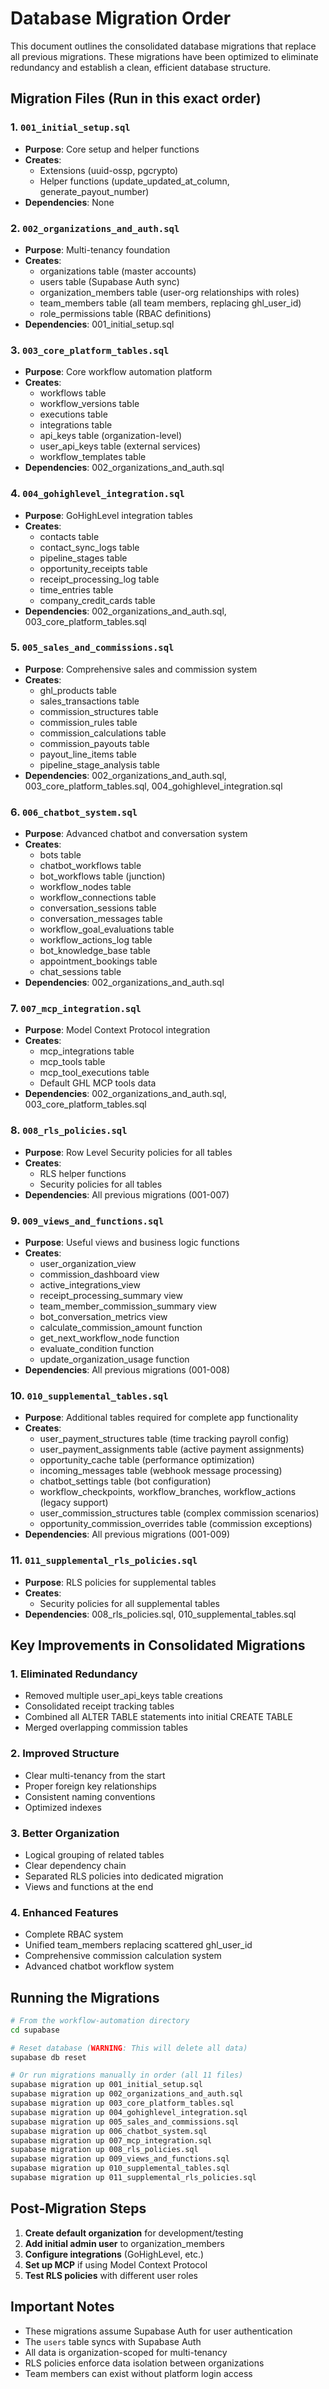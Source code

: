 # Database Migration Order

This document outlines the consolidated database migrations that replace all previous migrations. These migrations have been optimized to eliminate redundancy and establish a clean, efficient database structure.

## Migration Files (Run in this exact order)

### 1. `001_initial_setup.sql`
- **Purpose**: Core setup and helper functions
- **Creates**: 
  - Extensions (uuid-ossp, pgcrypto)
  - Helper functions (update_updated_at_column, generate_payout_number)
- **Dependencies**: None

### 2. `002_organizations_and_auth.sql`
- **Purpose**: Multi-tenancy foundation
- **Creates**:
  - organizations table (master accounts)
  - users table (Supabase Auth sync)
  - organization_members table (user-org relationships with roles)
  - team_members table (all team members, replacing ghl_user_id)
  - role_permissions table (RBAC definitions)
- **Dependencies**: 001_initial_setup.sql

### 3. `003_core_platform_tables.sql`
- **Purpose**: Core workflow automation platform
- **Creates**:
  - workflows table
  - workflow_versions table
  - executions table
  - integrations table
  - api_keys table (organization-level)
  - user_api_keys table (external services)
  - workflow_templates table
- **Dependencies**: 002_organizations_and_auth.sql

### 4. `004_gohighlevel_integration.sql`
- **Purpose**: GoHighLevel integration tables
- **Creates**:
  - contacts table
  - contact_sync_logs table
  - pipeline_stages table
  - opportunity_receipts table
  - receipt_processing_log table
  - time_entries table
  - company_credit_cards table
- **Dependencies**: 002_organizations_and_auth.sql, 003_core_platform_tables.sql

### 5. `005_sales_and_commissions.sql`
- **Purpose**: Comprehensive sales and commission system
- **Creates**:
  - ghl_products table
  - sales_transactions table
  - commission_structures table
  - commission_rules table
  - commission_calculations table
  - commission_payouts table
  - payout_line_items table
  - pipeline_stage_analysis table
- **Dependencies**: 002_organizations_and_auth.sql, 003_core_platform_tables.sql, 004_gohighlevel_integration.sql

### 6. `006_chatbot_system.sql`
- **Purpose**: Advanced chatbot and conversation system
- **Creates**:
  - bots table
  - chatbot_workflows table
  - bot_workflows table (junction)
  - workflow_nodes table
  - workflow_connections table
  - conversation_sessions table
  - conversation_messages table
  - workflow_goal_evaluations table
  - workflow_actions_log table
  - bot_knowledge_base table
  - appointment_bookings table
  - chat_sessions table
- **Dependencies**: 002_organizations_and_auth.sql

### 7. `007_mcp_integration.sql`
- **Purpose**: Model Context Protocol integration
- **Creates**:
  - mcp_integrations table
  - mcp_tools table
  - mcp_tool_executions table
  - Default GHL MCP tools data
- **Dependencies**: 002_organizations_and_auth.sql, 003_core_platform_tables.sql

### 8. `008_rls_policies.sql`
- **Purpose**: Row Level Security policies for all tables
- **Creates**:
  - RLS helper functions
  - Security policies for all tables
- **Dependencies**: All previous migrations (001-007)

### 9. `009_views_and_functions.sql`
- **Purpose**: Useful views and business logic functions
- **Creates**:
  - user_organization_view
  - commission_dashboard view
  - active_integrations_view
  - receipt_processing_summary view
  - team_member_commission_summary view
  - bot_conversation_metrics view
  - calculate_commission_amount function
  - get_next_workflow_node function
  - evaluate_condition function
  - update_organization_usage function
- **Dependencies**: All previous migrations (001-008)

### 10. `010_supplemental_tables.sql`
- **Purpose**: Additional tables required for complete app functionality
- **Creates**:
  - user_payment_structures table (time tracking payroll config)
  - user_payment_assignments table (active payment assignments)
  - opportunity_cache table (performance optimization)
  - incoming_messages table (webhook message processing)
  - chatbot_settings table (bot configuration)
  - workflow_checkpoints, workflow_branches, workflow_actions (legacy support)
  - user_commission_structures table (complex commission scenarios)
  - opportunity_commission_overrides table (commission exceptions)
- **Dependencies**: All previous migrations (001-009)

### 11. `011_supplemental_rls_policies.sql`
- **Purpose**: RLS policies for supplemental tables
- **Creates**:
  - Security policies for all supplemental tables
- **Dependencies**: 008_rls_policies.sql, 010_supplemental_tables.sql

## Key Improvements in Consolidated Migrations

### 1. **Eliminated Redundancy**
- Removed multiple user_api_keys table creations
- Consolidated receipt tracking tables
- Combined all ALTER TABLE statements into initial CREATE TABLE
- Merged overlapping commission tables

### 2. **Improved Structure**
- Clear multi-tenancy from the start
- Proper foreign key relationships
- Consistent naming conventions
- Optimized indexes

### 3. **Better Organization**
- Logical grouping of related tables
- Clear dependency chain
- Separated RLS policies into dedicated migration
- Views and functions at the end

### 4. **Enhanced Features**
- Complete RBAC system
- Unified team_members replacing scattered ghl_user_id
- Comprehensive commission calculation system
- Advanced chatbot workflow system

## Running the Migrations

```bash
# From the workflow-automation directory
cd supabase

# Reset database (WARNING: This will delete all data)
supabase db reset

# Or run migrations manually in order (all 11 files)
supabase migration up 001_initial_setup.sql
supabase migration up 002_organizations_and_auth.sql
supabase migration up 003_core_platform_tables.sql
supabase migration up 004_gohighlevel_integration.sql
supabase migration up 005_sales_and_commissions.sql
supabase migration up 006_chatbot_system.sql
supabase migration up 007_mcp_integration.sql
supabase migration up 008_rls_policies.sql
supabase migration up 009_views_and_functions.sql
supabase migration up 010_supplemental_tables.sql
supabase migration up 011_supplemental_rls_policies.sql
```

## Post-Migration Steps

1. **Create default organization** for development/testing
2. **Add initial admin user** to organization_members
3. **Configure integrations** (GoHighLevel, etc.)
4. **Set up MCP** if using Model Context Protocol
5. **Test RLS policies** with different user roles

## Important Notes

- These migrations assume Supabase Auth for user authentication
- The `users` table syncs with Supabase Auth
- All data is organization-scoped for multi-tenancy
- RLS policies enforce data isolation between organizations
- Team members can exist without platform login access